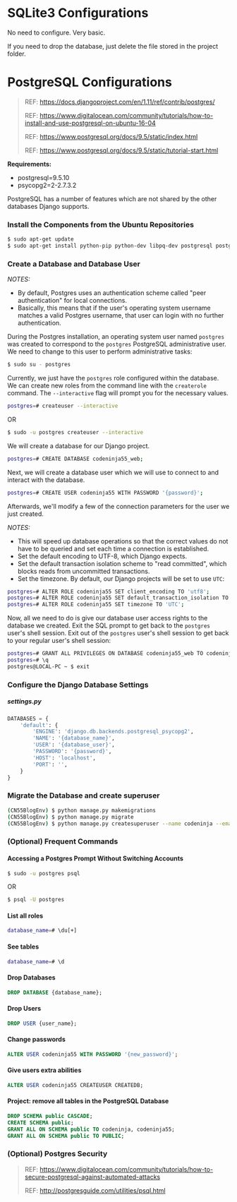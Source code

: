 # SQLite3 Configurations

No need to configure. Very basic.

If you need to drop the database, just delete the file stored in the project folder. 



# PostgreSQL Configurations

> REF: https://docs.djangoproject.com/en/1.11/ref/contrib/postgres/
>
> REF: https://www.digitalocean.com/community/tutorials/how-to-install-and-use-postgresql-on-ubuntu-16-04
>
> REF: https://www.postgresql.org/docs/9.5/static/index.html
>
> REF: https://www.postgresql.org/docs/9.5/static/tutorial-start.html

__Requirements:__

- postgresql=9.5.10
- psycopg2=2-2.7.3.2

PostgreSQL has a number of features which are not shared by the other databases Django supports. 



### Install the Components from the Ubuntu Repositories

```bash
$ sudo apt-get update
$ sudo apt-get install python-pip python-dev libpq-dev postgresql postgresql-contrib
```



### Create a Database and Database User

_NOTES:_

- By default, Postgres uses an authentication scheme called "peer authentication" for local connections. 
- Basically, this means that if the user's operating system username matches a valid Postgres username, that user can login with no further authentication.

During the Postgres installation, an operating system user named `postgres` was created to correspond to the `postgres` PostgreSQL administrative user. We need to change to this user to perform administrative tasks:

```bash
$ sudo su - postgres
```



Currently, we just have the `postgres` role configured within the database. We can create new roles from the command line with the `createrole` command. The `--interactive` flag will prompt you for the necessary values.

```bash
postgres=# createuser --interactive
```

OR

```bash
$ sudo -u postgres createuser --interactive
```





We will create a database for our Django project.

```bash
postgres=# CREATE DATABASE codeninja55_web;
```



Next, we will create a database user which we will use to connect to and interact with the database.

```bash
postgres=# CREATE USER codeninja55 WITH PASSWORD '{password}';
```



Afterwards, we'll modify a few of the connection parameters for the user we just created. 

_NOTES:_

- This will speed up database operations so that the correct values do not have to be queried and set each time a connection is established.
- Set the default encoding to UTF-8, which Django expects. 
- Set the default transaction isolation scheme to "read committed", which blocks reads from uncommitted transactions.
- Set the timezone. By default, our Django projects will be set to use `UTC`:

```bash
postgres=# ALTER ROLE codeninja55 SET client_encoding TO 'utf8';
postgres=# ALTER ROLE codeninja55 SET default_transaction_isolation TO 'read committed';
postgres=# ALTER ROLE codeninja55 SET timezone TO 'UTC';
```



Now, all we need to do is give our database user access rights to the database we created. Exit the SQL prompt to get back to the `postgres` user's shell session.  Exit out of the `postgres` user's shell session to get back to your regular user's shell session:

```bash
postgres=# GRANT ALL PRIVILEGES ON DATABASE codeninja55_web TO codeninja55;
postgres=# \q
postgres@LOCAL-PC ~ $ exit
```



### Configure the Django Database Settings

##### settings.py

```python
DATABASES = {
    'default': {
        'ENGINE': 'django.db.backends.postgresql_psycopg2',
        'NAME': '{database_name}',
        'USER': '{database_user}',
        'PASSWORD': '{password}',
        'HOST': 'localhost',
        'PORT': '',
    }
}
```



### Migrate the Database and create superuser

```bash
(CN55BlogEnv) $ python manage.py makemigrations
(CN55BlogEnv) $ python manage.py migrate
(CN55BlogEnv) $ python manage.py createsuperuser --name codeninja --email andrew@codeninja55.me
```



### (Optional) Frequent Commands

#### Accessing a Postgres Prompt Without Switching Accounts

```bash
$ sudo -u postgres psql
```

OR

```bash
$ psql -U postgres
```

#### List all roles

```bash
database_name=# \du[+]
```

#### See tables

```bash
database_name=# \d
```

#### Drop Databases

```sql
DROP DATABASE {database_name};
```

#### Drop Users

```sql
DROP USER {user_name};
```

#### Change passwords

```sql
ALTER USER codeninja55 WITH PASSWORD '{new_password}';
```

#### Give users extra abilities

```sql
ALTER USER codeninja55 CREATEUSER CREATEDB;
```

#### Project: remove all tables in the PostgreSQL Database

```sql
DROP SCHEMA public CASCADE;
CREATE SCHEMA public;
GRANT ALL ON SCHEMA public TO codeninja, codeninja55;
GRANT ALL ON SCHEMA public TO PUBLIC;
```



### (Optional) Postgres Security

> REF: https://www.digitalocean.com/community/tutorials/how-to-secure-postgresql-against-automated-attacks
>
> REF: http://postgresguide.com/utilities/psql.html


